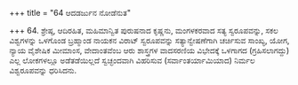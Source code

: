 +++
title = "64 ಆದಡರ್ಜುನ ನೋಡೆನುತ"

+++
64. ಶ್ರೇಷ್ಠ, ಆದಿರಹಿತ, ಮಹಿಮಾನ್ವಿತ ಪುರುಷನಾದ ಕೃಷ್ಣನು, ಮಂಗಳಕರವಾದ ಸತ್ಯ ಸ್ವರೂಪವನ್ನು, ಸಕಲ ವಿಶ್ವಗಳನ್ನು ಒಳಗೊಂಡ ಬ್ರಹ್ಮಾಂಡ ನಾಯಕನ ವಿರಾಟ್ ಸ್ವರೂಪವನ್ನು ಸತ್ಯಾನ್ವೇಷಣೆಗಾಗಿ ಚರ್ಚಿಸುವ ಸಾಂಖ್ಯ, ಯೋಗ, ನ್ಯಾಯ ವೈಶೇಷಿಕ ಮೀಮಾಂಸ, ವೇದಾಂತವೆಂಬ ಆರು ಶಾಸ್ತ್ರಗಳ ವಾದಸರಣಿಯ ವಿಭೇದಕ್ಕೆ ಒಳಗಾಗದ (ಗ್ರಹಿಸಲಾಗದ್ದು) ಎಲ್ಲ ಲೋಕಗಳಲ್ಲೂ ಅಡೆತಡೆಯಿಲ್ಲದೆ ಸ್ವಚ್ಛಂದವಾಗಿ ವಿಹರಿಸುವ (ಸರ್ವಾಂತರ್ಯಾಮಿಯಾದ) ನಿರ್ಮಲ ವಿಶ್ವರೂಪವನ್ನು ಧರಿಸಿದನು.